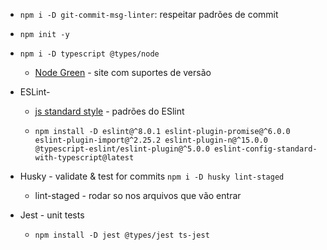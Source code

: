 

* `npm i -D git-commit-msg-linter`: respeitar padrões de commit
* `npm init -y`
* `npm i -D typescript @types/node`
  * [Node Green](node.green) - site com suportes de versão

* ESLint- 
  * [js standard style](standardjs.com) - padrões do ESlint
  * ```shell
    npm install -D eslint@^8.0.1 eslint-plugin-promise@^6.0.0 eslint-plugin-import@^2.25.2 eslint-plugin-n@^15.0.0  @typescript-eslint/eslint-plugin@^5.0.0 eslint-config-standard-with-typescript@latest
    ```
  
* Husky - validate & test for commits `npm i -D husky lint-staged`
  * lint-staged - rodar so nos arquivos que vão entrar

* Jest - unit tests
  * `npm install -D jest @types/jest ts-jest`